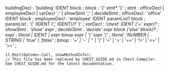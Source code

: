 buildingDecl   : 'building' IDENT block ;
block          : '{' stmt* '}' ;
stmt           : officeDecl
               | employeeDecl
               | varDecl ';'
               | showStmt ';'
               | decideStmt
               ;
officeDecl     : 'office' IDENT block ;
employeeDecl   : 'employee' IDENT paramList? block ;
paramList      : '(' (IDENT (',' IDENT)*)? ')' ;
varDecl        : 'chest' IDENT ('=' expr)? ;
showStmt       : 'show' expr ;
decideStmt     : 'decide' expr block ('else' block)? ;
expr           : literal
               | IDENT
               | expr binop expr
               | '(' expr ')'
               ;
literal        : NUMBER | STRING | 'true' | 'false' ;
binop          : '+' | '-' | '*' | '/' | '<' | '>' | '==' | '!=' | '<=' | '>=' ;
```
il.Emit(OpCodes.Call, showMethodInfo);
// This file has been replaced by CHEST_GUIDE.md in Chest.Compiler. See CHEST_GUIDE.md for the latest documentation.
